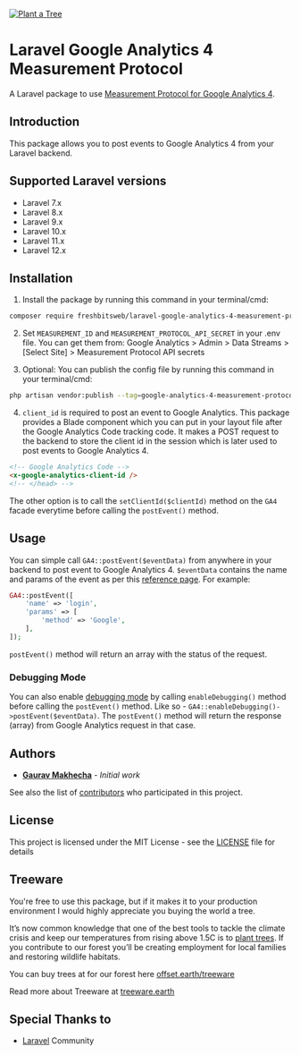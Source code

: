 [![Plant a Tree](https://img.shields.io/badge/dynamic/json?color=brightgreen&label=Plant%20a%20Tree&query=%24.total&url=https%3A%2F%2Fpublic.offset.earth%2Fusers%2Ftreeware%2Ftrees)](https://plant.treeware.earth/freshbitsweb/laravel-google-analytics-4-measurement-protocol)

# Laravel Google Analytics 4 Measurement Protocol
A Laravel package to use [Measurement Protocol for Google Analytics 4](https://developers.google.com/analytics/devguides/collection/protocol/ga4).

## Introduction
This package allows you to post events to Google Analytics 4 from your Laravel backend.

## Supported Laravel versions
- Laravel 7.x
- Laravel 8.x
- Laravel 9.x
- Laravel 10.x
- Laravel 11.x
- Laravel 12.x

## Installation
1) Install the package by running this command in your terminal/cmd:
```bash
composer require freshbitsweb/laravel-google-analytics-4-measurement-protocol
```

2) Set `MEASUREMENT_ID` and `MEASUREMENT_PROTOCOL_API_SECRET` in your .env file.
You can get them from: Google Analytics > Admin > Data Streams > [Select Site] > Measurement Protocol API secrets

3) Optional: You can publish the config file by running this command in your terminal/cmd:
```bash
php artisan vendor:publish --tag=google-analytics-4-measurement-protocol-config
```

4) `client_id` is required to post an event to Google Analytics. This package provides a Blade component which you can put in your layout file after the Google Analytics Code tracking code. It makes a POST request to the backend to store the client id in the session which is later used to post events to Google Analytics 4.

```html
<!-- Google Analytics Code -->
<x-google-analytics-client-id />
<!-- </head> -->
```

The other option is to call the `setClientId($clientId)` method on the `GA4` facade everytime before calling the `postEvent()` method.

## Usage

You can simple call `GA4::postEvent($eventData)` from anywhere in your backend to post event to Google Analytics 4. `$eventData` contains the name and params of the event as per this [reference page](https://developers.google.com/analytics/devguides/collection/protocol/ga4/reference/events#login). For example:

```php
GA4::postEvent([
    'name' => 'login',
    'params' => [
        'method' => 'Google',
    ],
]);
```

`postEvent()` method will return an array with the status of the request.

### Debugging Mode

You can also enable [debugging mode](https://developers.google.com/analytics/devguides/collection/protocol/ga4/validating-events) by calling `enableDebugging()` method before calling the `postEvent()` method. Like so - `GA4::enableDebugging()->postEvent($eventData)`. The `postEvent()` method will return the response (array) from Google Analytics request in that case.

## Authors

* [**Gaurav Makhecha**](https://github.com/gauravmak) - *Initial work*

See also the list of [contributors](https://github.com/freshbitsweb/laravel-google-analytics-4-measurement-protocol/graphs/contributors) who participated in this project.

## License

This project is licensed under the MIT License - see the [LICENSE](LICENSE) file for details

## Treeware

You're free to use this package, but if it makes it to your production environment I would highly appreciate you buying the world a tree.

It’s now common knowledge that one of the best tools to tackle the climate crisis and keep our temperatures from rising above 1.5C is to <a href="https://www.bbc.co.uk/news/science-environment-48870920">plant trees</a>. If you contribute to our forest you’ll be creating employment for local families and restoring wildlife habitats.

You can buy trees at for our forest here [offset.earth/treeware](https://plant.treeware.earth/freshbitsweb/laravel-google-analytics-4-measurement-protocol)

Read more about Treeware at [treeware.earth](http://treeware.earth)

## Special Thanks to

* [Laravel](https://laravel.com) Community
